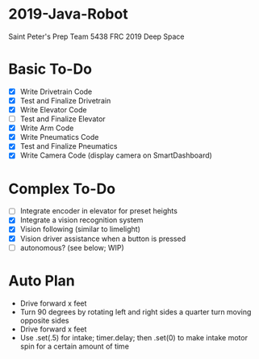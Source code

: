 # 2019-Java-Robot
Saint Peter's Prep Team 5438
FRC 2019 Deep Space

# Basic To-Do
- [x] Write Drivetrain Code
- [x] Test and Finalize Drivetrain
- [x] Write Elevator Code
- [ ] Test and Finalize Elevator
- [x] Write Arm Code
- [x] Write Pneumatics Code
- [x] Test and Finalize Pneumatics
- [x] Write Camera Code (display camera on SmartDashboard)

# Complex To-Do
- [ ] Integrate encoder in elevator for preset heights
- [x] Integrate a vision recognition system
- [x] Vision following (similar to limelight)
- [x] Vision driver assistance when a button is pressed
- [ ] autonomous? (see below; WIP)

# Auto Plan
- Drive forward x feet
- Turn 90 degrees by rotating left and right sides a quarter turn moving opposite sides
- Drive forward x feet
- Use .set(.5) for intake; timer.delay; then .set(0) to make intake motor spin for a certain amount of time
